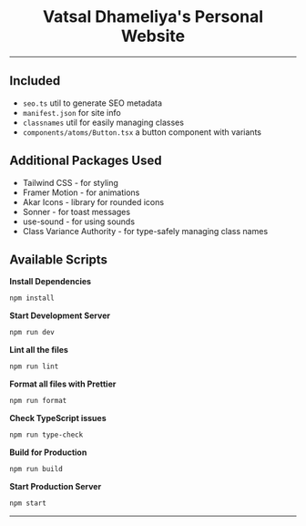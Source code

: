 <h1 align="center">
  Vatsal Dhameliya's Personal Website
</h1>

---

## Included

- `seo.ts` util to generate SEO metadata
- `manifest.json` for site info
- `classnames` util for easily managing classes
- `components/atoms/Button.tsx` a button component with variants

## Additional Packages Used

- Tailwind CSS - for styling
- Framer Motion - for animations
- Akar Icons - library for rounded icons
- Sonner - for toast messages
- use-sound - for using sounds
- Class Variance Authority - for type-safely managing class names

## Available Scripts

**Install Dependencies**

```bash
npm install
```

**Start Development Server**

```bash
npm run dev
```

**Lint all the files**

```bash
npm run lint
```

**Format all files with Prettier**

```bash
npm run format
```

**Check TypeScript issues**

```bash
npm run type-check
```

**Build for Production**

```bash
npm run build
```

**Start Production Server**

```bash
npm start
```

---
